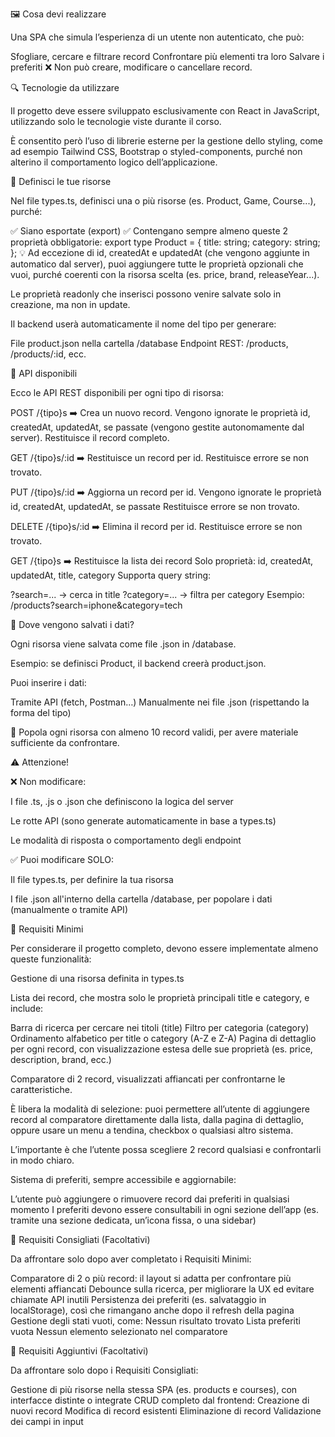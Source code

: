 🖼️ Cosa devi realizzare

Una SPA che simula l’esperienza di un utente non autenticato, che può:

Sfogliare, cercare e filtrare record
Confrontare più elementi tra loro
Salvare i preferiti
❌ Non può creare, modificare o cancellare record.



🔍 Tecnologie da utilizzare

Il progetto deve essere sviluppato esclusivamente con React in JavaScript, utilizzando solo le tecnologie viste durante il corso.

È consentito però l’uso di librerie esterne per la gestione dello styling, come ad esempio Tailwind CSS, Bootstrap o styled-components, purché non alterino il comportamento logico dell’applicazione.


🔧 Definisci le tue risorse

Nel file types.ts, definisci una o più risorse (es. Product, Game, Course...), purché:

✅ Siano esportate (export)
✅ Contengano sempre almeno queste 2 proprietà obbligatorie:
export type Product = {
  title: string;
  category: string;
};
💡 Ad eccezione di id, createdAt e updatedAt (che vengono aggiunte in automatico dal server), puoi aggiungere tutte le proprietà opzionali che vuoi, purché coerenti con la risorsa scelta (es. price, brand, releaseYear...).

Le proprietà readonly che inserisci possono venire salvate solo in creazione, ma non in update.

Il backend userà automaticamente il nome del tipo per generare:

File product.json nella cartella /database
Endpoint REST: /products, /products/:id, ecc.

🔧 API disponibili

Ecco le API REST disponibili per ogni tipo di risorsa:

POST /{tipo}s ➡️ Crea un nuovo record. Vengono ignorate le proprietà id, createdAt, updatedAt, se passate (vengono gestite autonomamente dal server). Restituisce il record completo.

GET /{tipo}s/:id ➡️ Restituisce un record per id. Restituisce errore se non trovato.

PUT /{tipo}s/:id ➡️ Aggiorna un record per id. Vengono ignorate le proprietà id, createdAt, updatedAt, se passate Restituisce errore se non trovato.

DELETE /{tipo}s/:id ➡️ Elimina il record per id. Restituisce errore se non trovato.

GET /{tipo}s ➡️ Restituisce la lista dei record Solo proprietà: id, createdAt, updatedAt, title, category Supporta query string:

?search=... → cerca in title
?category=... → filtra per category
Esempio: /products?search=iphone&category=tech


🔧 Dove vengono salvati i dati?

Ogni risorsa viene salvata come file .json in /database.

Esempio: se definisci Product, il backend creerà product.json.

Puoi inserire i dati:

Tramite API (fetch, Postman…)
Manualmente nei file .json (rispettando la forma del tipo)

📌 Popola ogni risorsa con almeno 10 record validi, per avere materiale sufficiente da confrontare.


⚠️ Attenzione!

❌ Non modificare:

I file .ts, .js o .json che definiscono la logica del server

Le rotte API (sono generate automaticamente in base a types.ts)

Le modalità di risposta o comportamento degli endpoint


✅ Puoi modificare SOLO:

Il file types.ts, per definire la tua risorsa

I file .json all'interno della cartella /database, per popolare i dati (manualmente o tramite API)




🥉 Requisiti Minimi

Per considerare il progetto completo, devono essere implementate almeno queste funzionalità:

Gestione di una risorsa definita in types.ts

Lista dei record, che mostra solo le proprietà principali title e category, e include:

Barra di ricerca per cercare nei titoli (title)
Filtro per categoria (category)
Ordinamento alfabetico per title o category (A-Z e Z-A)
Pagina di dettaglio per ogni record, con visualizzazione estesa delle sue proprietà (es. price, description, brand, ecc.)

Comparatore di 2 record, visualizzati affiancati per confrontarne le caratteristiche.

È libera la modalità di selezione: puoi permettere all’utente di aggiungere record al comparatore direttamente dalla lista, dalla pagina di dettaglio, oppure usare un menu a tendina, checkbox o qualsiasi altro sistema.

L’importante è che l’utente possa scegliere 2 record qualsiasi e confrontarli in modo chiaro.

Sistema di preferiti, sempre accessibile e aggiornabile:

L’utente può aggiungere o rimuovere record dai preferiti in qualsiasi momento
I preferiti devono essere consultabili in ogni sezione dell’app (es. tramite una sezione dedicata, un’icona fissa, o una sidebar)

🥈 Requisiti Consigliati (Facoltativi)

Da affrontare solo dopo aver completato i Requisiti Minimi:

Comparatore di 2 o più record: il layout si adatta per confrontare più elementi affiancati
Debounce sulla ricerca, per migliorare la UX ed evitare chiamate API inutili
Persistenza dei preferiti (es. salvataggio in localStorage), così che rimangano anche dopo il refresh della pagina
Gestione degli stati vuoti, come:
Nessun risultato trovato
Lista preferiti vuota
Nessun elemento selezionato nel comparatore

🥇 Requisiti Aggiuntivi (Facoltativi)

Da affrontare solo dopo i Requisiti Consigliati:

Gestione di più risorse nella stessa SPA (es. products e courses), con interfacce distinte o integrate
CRUD completo dal frontend:
Creazione di nuovi record
Modifica di record esistenti
Eliminazione di record
Validazione dei campi in input
